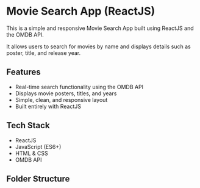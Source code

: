 # Movie Search App (ReactJS)

This is a simple and responsive Movie Search App built using ReactJS and the OMDB API.

It allows users to search for movies by name and displays details such as poster, title, and release year.

## Features

- Real-time search functionality using the OMDB API
- Displays movie posters, titles, and years
- Simple, clean, and responsive layout
- Built entirely with ReactJS

## Tech Stack

- ReactJS
- JavaScript (ES6+)
- HTML & CSS
- OMDB API

## Folder Structure

